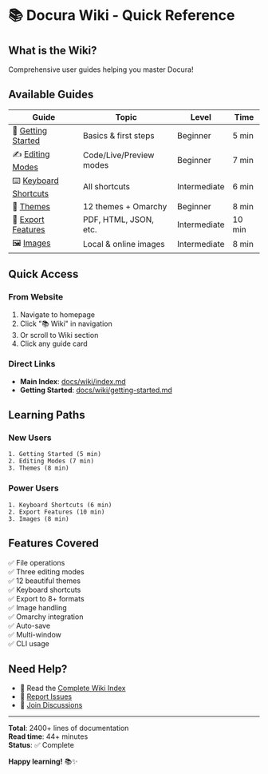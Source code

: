 # 📚 Docura Wiki - Quick Reference

## What is the Wiki?

Comprehensive user guides helping you master Docura!

## Available Guides

| Guide | Topic | Level | Time |
|-------|-------|-------|------|
| 🚀 [Getting Started](./wiki/getting-started.md) | Basics & first steps | Beginner | 5 min |
| ✍️ [Editing Modes](./wiki/editing-modes.md) | Code/Live/Preview modes | Beginner | 7 min |
| ⌨️ [Keyboard Shortcuts](./wiki/keyboard-shortcuts.md) | All shortcuts | Intermediate | 6 min |
| 🎨 [Themes](./wiki/themes.md) | 12 themes + Omarchy | Beginner | 8 min |
| 🚀 [Export Features](./wiki/export-features.md) | PDF, HTML, JSON, etc. | Intermediate | 10 min |
| 🖼️ [Images](./wiki/images.md) | Local & online images | Intermediate | 8 min |

## Quick Access

### From Website
1. Navigate to homepage
2. Click "📚 Wiki" in navigation
3. Or scroll to Wiki section
4. Click any guide card

### Direct Links
- **Main Index**: [docs/wiki/index.md](./wiki/index.md)
- **Getting Started**: [docs/wiki/getting-started.md](./wiki/getting-started.md)

## Learning Paths

### New Users
```
1. Getting Started (5 min)
2. Editing Modes (7 min)
3. Themes (8 min)
```

### Power Users
```
1. Keyboard Shortcuts (6 min)
2. Export Features (10 min)
3. Images (8 min)
```

## Features Covered

✅ File operations  
✅ Three editing modes  
✅ 12 beautiful themes  
✅ Keyboard shortcuts  
✅ Export to 8+ formats  
✅ Image handling  
✅ Omarchy integration  
✅ Auto-save  
✅ Multi-window  
✅ CLI usage  

## Need Help?

- 📖 Read the [Complete Wiki Index](./wiki/index.md)
- 🐛 [Report Issues](https://github.com/WOF-Softwares/Docura/issues)
- 💬 [Join Discussions](https://github.com/WOF-Softwares/Docura/discussions)

---

**Total**: 2400+ lines of documentation  
**Read time**: 44+ minutes  
**Status**: ✅ Complete

**Happy learning!** 📚✨

